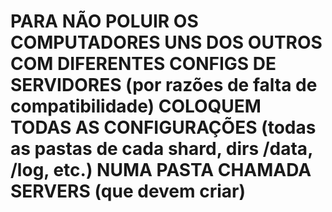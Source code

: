 # PARA NÃO POLUIR OS COMPUTADORES UNS DOS OUTROS COM DIFERENTES CONFIGS DE SERVIDORES (por razões de falta de compatibilidade) COLOQUEM TODAS AS CONFIGURAÇÕES (todas as pastas de cada shard, dirs /data, /log, etc.) NUMA PASTA CHAMADA SERVERS (que devem criar)
